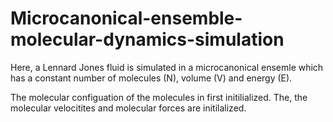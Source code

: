 # Microcanonical-ensemble-molecular-dynamics-simulation
Here, a Lennard Jones fluid is simulated in a microcanonical ensemle which has a constant number of molecules (N), volume (V) and energy (E).

The molecular configuation of the molecules in first initilialized. The, the molecular velocitites and molecular forces are initilalized.
